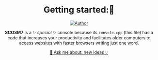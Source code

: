 <div align="center">


# Getting started:👋
  [![Author](https://img.shields.io/badge/author-GabrielLuiz-191F2B?style=flat-square)](https://github.com/GabrielLuizSF)

**SCOSM7** is a ✨ _special_ ✨ console because its `console.cpp` (this file) has a code that increases your productivity and facilitates older computers to access websites with faster browsers writing just one word.



  <a href="github.com/SCOSM7/SCOSM7/issues">💬 Ask me about: new ideas 💡</a>

</div>
